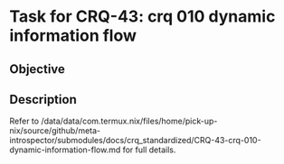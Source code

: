 # Task for CRQ-43: crq 010 dynamic information flow

## Objective


## Description


Refer to /data/data/com.termux.nix/files/home/pick-up-nix/source/github/meta-introspector/submodules/docs/crq_standardized/CRQ-43-crq-010-dynamic-information-flow.md for full details.

